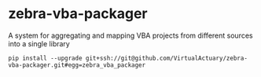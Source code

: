 # zebra-vba-packager
A system for aggregating and mapping VBA projects from different sources into a single library

    pip install --upgrade git+ssh://git@github.com/VirtualActuary/zebra-vba-packager.git#egg=zebra_vba_packager

